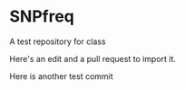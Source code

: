 # SNPfreq
A test repository for class

Here's an edit and a pull request to import it.

Here is another test commit
